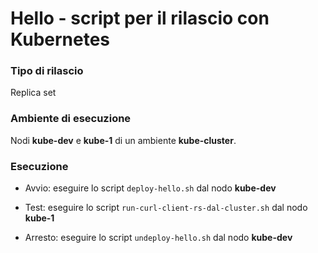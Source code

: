# Hello - script per il rilascio con Kubernetes 

### Tipo di rilascio 

Replica set  

### Ambiente di esecuzione 

Nodi **kube-dev** e **kube-1** di un ambiente **kube-cluster**. 

### Esecuzione 

* Avvio: eseguire lo script `deploy-hello.sh` dal nodo **kube-dev**

* Test: eseguire lo script `run-curl-client-rs-dal-cluster.sh` dal nodo **kube-1**

* Arresto: eseguire lo script `undeploy-hello.sh` dal nodo **kube-dev**


